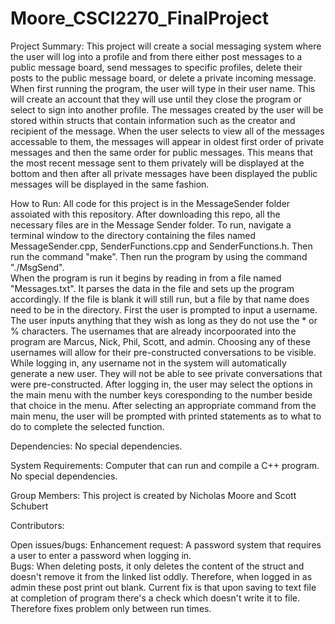 # Moore_CSCI2270_FinalProject
Project Summary:
This project will create a social messaging system where the user will log into a profile and from there either post messages to a public message board, send messages to specific profiles, delete their posts to the public message board, or delete a private incoming message.  When first running the program, the user will type in their user name.  This will create an account that they will use until they close the program or select to sign into another profile.  The messages created by the user will be stored within structs that contain information such as the creator and recipient of the message.  When the user selects to view all of the messages accessable to them, the messages will appear in oldest first order of private messages and then the same order for public messages.  This means that the most recent message sent to them privately will be displayed at the bottom and then after all private messages have been displayed the public messages will be displayed in the same fashion.

How to Run:
  All code for this project is in the MessageSender folder assoiated with this repository.  After downloading this repo, all the necessary files are in the Message Sender folder.  To run, navigate a terminal window to the directory containing the files named MessageSender.cpp, SenderFunctions.cpp and SenderFunctions.h. Then run the command "make". Then run the program by using the command "./MsgSend".  
  When the program is run it begins by reading in from a file named "Messages.txt".  It parses the data in the file and sets up the program accordingly.  If the file is blank it will still run, but a file by that name does need to be in the directory.  First the user is prompted to input a username.  The user inputs anything that they wish as long as they do not use the * or % characters.  The usernames that are already incorpoorated into the program are Marcus, Nick, Phil, Scott, and admin.  Choosing any of these usernames will allow for their pre-constructed conversations to be visible.  While logging in, any username not in the system will automatically generate a new user.  They will not be able to see private conversations that were pre-constructed.  After logging in, the user may select the options in the main menu with the number keys coresponding to the number beside that choice in the menu.  After selecting an appropriate command from the main menu, the user will be prompted with printed statements as to what to do to complete the selected function.

Dependencies:
No special dependencies.

System Requirements:  Computer that can run and compile a C++ program.  No special dependencies.

Group Members:
This project is created by Nicholas Moore and Scott Schubert

Contributors:

Open issues/bugs:
Enhancement request:  A password system that requires a user to enter a password when logging in.  
Bugs: When deleting posts, it only deletes the content of the struct and doesn't remove it from the linked list oddly.  Therefore, when logged in as admin these post print out blank.  Current fix is that upon saving to text file at completion of program there's a check which doesn't write it to file.  Therefore fixes problem only between run times.
